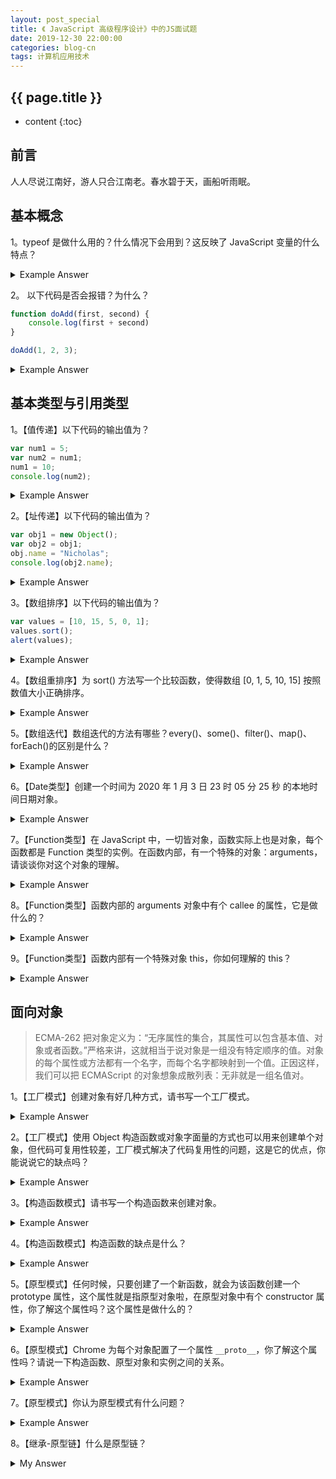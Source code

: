 ```yaml
---
layout: post_special
title: 《 JavaScript 高级程序设计》中的JS面试题
date: 2019-12-30 22:00:00
categories: blog-cn
tags: 计算机应用技术
--- 
```


<h2>{{ page.title }}</h2>

* content
{:toc}

## 前言

人人尽说江南好，游人只合江南老。春水碧于天，画船听雨眠。

## 基本概念

1。typeof 是做什么用的？什么情况下会用到？这反映了 JavaScript 变量的什么特点？

<details>
<summary>Example Answer</summary>
<p class="answer">
答： typeof 是用来检测变量的数据类型的。JavaScript 中有 5 种基本数据类型和 1 种复杂数据类型，分别是 Undefined、Null、Boolean、Number、String 和 Object，JS不支持创建自定义类型。更重要的是，JS 的变量是松散类型的，所谓松散类型就是可以用来保存任何类型的数据，鉴于此，当面对一个变量，我们想要获得它的变量类型时，typeof 就派上用场了。
</p>
</details>

2。 以下代码是否会报错？为什么？

```javascript
function doAdd(first, second) {
    console.log(first + second)
}

doAdd(1, 2, 3);
```

<details>
<summary>Example Answer</summary>
<p class="answer">
答：不会；JavaScript 中函数的参数与大多数其他语言的参数不同， JS 函数不介意传递进来多少个参数，也不在乎传进来的参数是什么类型。也就是说，即便你定义了只接收两个参数，在调用这个函数时也未必一定传递两个参数，可以传递一个、三个甚至不传递参数，而解析器永远不会有任何怨言。之所以会这样，原因是 JS 中函数的参数在内部是用一个数组来表示的，函数接收的始终都是这个数组，而不关心数组中包含哪些参数，在函数体内可以通过 arguments 对象来访问这个参数数组，从而可以获取到传递给函数的每一个参数。
</p>
</details>

## 基本类型与引用类型

1。【值传递】以下代码的输出值为？

```javascript
var num1 = 5;
var num2 = num1;
num1 = 10;
console.log(num2);
```

<details>
<summary>Example Answer</summary>
<p class="answer">
答： 在此，num1 中保存的值是 5。当使用 num1 的值来初始化 num2 时， num2 中也保存了值 5，但 num2 中的 5 和 num1 中的 5是完全独立的，该值知识 num1 中 5 的一个副本，此后，这两个变量不会相互影响。
</p>
</details>

2。【址传递】以下代码的输出值为？

```javascript
var obj1 = new Object();
var obj2 = obj1;
obj.name = "Nicholas";
console.log(obj2.name);
```

<details>
<summary>Example Answer</summary>
<p class="answer">
答： 变量 obj1 保存了一个对象的新实例，然后，这个值被复制到了 obj2 中，此时 obj1 和 obj2 都指向同一个对象，这样，当 obj1 添加了 name 属性后，可以通过 obj2 来访问这个属性，因为这两个变量引用的都是同一个对象。
</p>
</details>

3。【数组排序】以下代码的输出值为？

```javascript
var values = [10, 15, 5, 0, 1];
values.sort();
alert(values);
```

<details>
<summary>Example Answer</summary>
<p class="answer">
答： 0,1,10,15,5。<br>
<br>
原因： 数组中有 sort() 方法，默认按升序排列数组项，sort() 方法会调用每隔数组项的 toString() 转型方法，然后比较得到的字符串，以确定如何排序。即时数组中每一项都是数值，sort() 方法比较的也是字符串。
</p>
</details>

4。【数组重排序】为 sort() 方法写一个比较函数，使得数组 [0, 1, 5, 10, 15] 按照数值大小正确排序。

<details>
<summary>Example Answer</summary>
<p class="answer">
答： 由于 sort() 方法默认仅会通过测试字符串的结果改变原来的顺序，这在很多情况下并不是我们需要的方案，因此 sort() 方法可以接收一个比较函数作为参数，以便我们指定哪个值位于哪个值的前面。
</p>
<pre class="answer">
// javascript
function compare(value1, value2) {
    if (value1 < value2) {
        return -1;
    } else if (value1 > value2) {
        return 1;
    } else {
        return 0;
    }
}

var values = [0, 1, 5, 10, 15];
values.sort(compare);
alert(values);
</pre>
</details>

5。【数组迭代】数组迭代的方法有哪些？every()、some()、filter()、map()、forEach()的区别是什么？

<details>
<summary>Example Answer</summary>
<pre class="answer">
答：ES5 为数组定义了 5 个迭代方法，每个方法都接收两个参数：➀要在每一项上运行的参数➁[可选项]运行该函数的作用域对象。

every()：对数组中的每一项运行给定函数，如果该函数对每一项都返回 true，则返回 true。

some()：对数组中的每一项运行给定函数，如果该函数对其中一项返回 true，则返回 true。

filter()：对数组中的每一项运行给定函数，返回该函数会返回 true 的项组成的数组。

map()：对数组中的每一项运行给定函数，返回每次函数调用的结果组成的数组。

forEach()：对数组中的每一项运行给定函数。这个方法没有返回值。

这些方法都不会修改原数组包含的值。
</pre>
</details>

6。【Date类型】创建一个时间为 2020 年 1 月 3 日 23 时 05 分 25 秒 的本地时间日期对象。

<details>
<summary>Example Answer</summary>
<p class="answer">
答：var someDate = new Date(Date.parse("2020-01-03T23:05:25"));<br>
或：var someDate = new Date(2020, 0, 3, 23, 05, 25);
</p>
</details>

7。【Function类型】在 JavaScript 中，一切皆对象，函数实际上也是对象，每个函数都是 Function 类型的实例。在函数内部，有一个特殊的对象：arguments，请谈谈你对这个对象的理解。

<details>
<summary>Example Answer</summary>
<p class="answer">
答：JavaScript 中的函数不介意传递进来多少个参数，当调用某一个函数时，传递参数多了、少了都无所谓，原因是 JavaScript 中的参数内部是用一个数组来表示的，函数接收到的始终是这个数组，而不关心数组中包含哪些参数，如果这个数组中不包含任何元素，无所谓，如果包含多个元素，也没有问题。<br>
<br>
在函数体内，可以通过 arguments 这个对象来访问这个参数数组。
</p>
</details>

8。【Function类型】函数内部的 arguments 对象中有个 callee 的属性，它是做什么的？

<details>
<summary>Example Answer</summary>
<p class="answer">
答：arguments 中的 callee 属性是一个指针，指向拥有这个 arguments 对象的函数。
</p>
</details>

9。【Function类型】函数内部有一个特殊对象 this，你如何理解的 this？

<details>
<summary>Example Answer</summary>
<p class="answer">
答：this 引用的是函数据以执行的环境对象。
</p>
</details>

## 面向对象

> ECMA-262 把对象定义为：“无序属性的集合，其属性可以包含基本值、对象或者函数。”严格来讲，这就相当于说对象是一组没有特定顺序的值。对象的每个属性或方法都有一个名字，而每个名字都映射到一个值。正因这样，我们可以把 ECMAScript 的对象想象成散列表：无非就是一组名值对。

1。【工厂模式】创建对象有好几种方式，请书写一个工厂模式。

<details>
<summary>Example Answer</summary>
<pre class="answer">
// javascript
function createPerson(name, age, job) {
    var o = new Object();
    o.name = name;
    o.age = age;
    o.job = job;
    o.sayName = function() {
        alert(this.name);
    };
    return o;
}

var person1 = createPerson("Nicholars", 29, "Software Engineer");
</pre>
</details>

2。【工厂模式】使用 Object 构造函数或对象字面量的方式也可以用来创建单个对象，但代码可复用性较差，工厂模式解决了代码复用性的问题，这是它的优点，你能说说它的缺点吗？

<details>
<summary>Example Answer</summary>
<p class="answer">
答：工厂模式虽然解决了创建多个相似对象的问题，但却没有解决对象识别问题，即怎样知道一个对象的类型。<br>
<br>
这也是构造函数之所以出现的原因。
</p>
</details>

3。【构造函数模式】请书写一个构造函数来创建对象。

<details>
<summary>Example Answer</summary>
<pre class="answer">
// javascript
function Person(name, age, job) {
    this.name = name;
    this.age = age;
    this.job = job;
    this.sayName = function() {
        alert(this.name);
    };
}

var person1 = new Person("Nicholars", 29, "Software Engineer");
</pre>
</details>

4。【构造函数模式】构造函数的缺点是什么？

<details>
<summary>Example Answer</summary>
<p class="answer">
答：构造函数的主要问题，在于每个方法都要在每个实例上重新创建一遍，假如 Person 构造函数中有个 sayName 的函数，那么此时使用构造函数创建出的每个实例，都要重新创建一遍该方法。在 JavaScript 中，函数是 Function 引用类型的对象，因此，实际上，每个实例中的方法并不是同一个实例，尽管每个方法的运行机制、逻辑是相同的。这会造成不同的作用域链和标识符解析、资源浪费。<br>
<br>
这些问题可以使用原型模式解决。
</p>
</details>

5。【原型模式】任何时候，只要创建了一个新函数，就会为该函数创建一个 prototype 属性，这个属性就是指原型对象啦，在原型对象中有个 constructor 属性，你了解这个属性吗？这个属性是做什么的？

<details>
<summary>Example Answer</summary>
<p class="answer">
答：这个属性包含一个执行 prototype 属性所在函数的指针。例如 Person 构造函数中有 prototype 属性，该 prototype 属性中有个 constructor（构造函数）属性，这个属性执行 Person 构造函数。
</p>
</details>

6。【原型模式】Chrome 为每个对象配置了一个属性 `__proto__`，你了解这个属性吗？请说一下构造函数、原型对象和实例之间的关系。

<details>
<summary>Example Answer</summary>
<p class="answer">
答：当调用构造函数创建一个新实例后，该实例内部将包含一个指针指向构造函数的原型对象，这个指针在 ES5 标准中称为 [[Prototype]]，不过，FireFox、Safari 和 Chrome 在每一个对象上都支持一个属性 `__proto__`，用以在对象上访问原型对象。<br>
<br>
构造函数、原型和实例的关系：每个构造函数都有一个原型对象，原型对象都包含一个指向构造函数的指针，而实例都包含一个指向原型对象的内部指针。
</p>
</details>

7。【原型模式】你认为原型模式有什么问题？

<details>
<summary>Example Answer</summary>
<p class="answer">
答：首先，它省略了为构造函数传递初始化参数这一环节，结果所有实例在默认情况下都将取得相同的属性值，这在某种程度上会带来一些不方便。<br>
<br>
其次，原型模式中最大的问题是属性被所有实例共享。这种共享对于函数来说非常合适，N 个实例可以共享一个函数，对于包含基本值的属性也还说得过去，你可以通过在实例上添加一个同名属性来覆盖原型中的属性，但是对于包含引用类型值（比如 Array 的实例）的属性，问题比较突出。由于原型中的属性共享的本性，导致任何一个实例修改原型所在的属性值，该值所在的全部实例，都将被修改。危害极大。<br>
<br>
这就是为什么通行的做法中，大多组合使用构造函数模式和原型模式，实例属性都在构造函数中定义，而由所有实例共享的属性和方法则是在原型中定义。
</p>
</details>

8。【继承-原型链】什么是原型链？

<details>
<summary>My Answer</summary>
<p class="answer">
答：原型链就是让构造函数的原型对象指向另一个构造函数的实例，该实例包含指向原型对象的指针，而该指针又指向另另一个构造函数的实例，如此层层递进，就构成了实例与原型的链条，这就是所谓的原型链。
</p>
</details>

